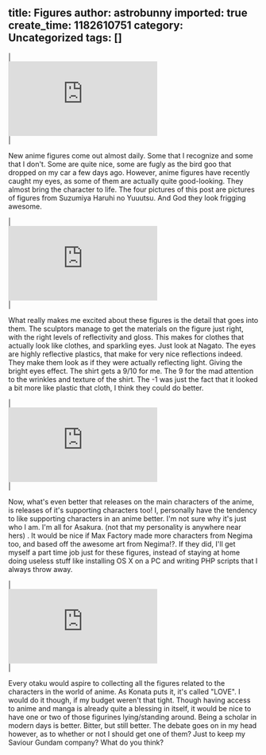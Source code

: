 title: Figures
author: astrobunny
imported: true
create_time: 1182610751
category: Uncategorized
tags: []
---
  
|   
 ![Haruhi](http://gallery.astrobunny.net/main.php?g2_view=core.DownloadItem&g2_itemId=647&g2_serialNumber=1)  
 |
  

  
  
New anime figures come out almost daily. Some that I recognize and some that I don't. Some are quite nice, some are fugly as the bird goo that dropped on my car a few days ago. However, anime figures have recently caught my eyes, as some of them are actually quite good-looking. They almost bring the character to life. The four pictures of this post are pictures of figures from Suzumiya Haruhi no Yuuutsu. And God they look frigging awesome.  
<!--more-->  
  

  
|   
 ![Nagato](http://gallery.astrobunny.net/main.php?g2_view=core.DownloadItem&g2_itemId=649&g2_serialNumber=1)  
 |
  

  
  
What really makes me excited about these figures is the detail that goes into them. The sculptors manage to get the materials on the figure just right, with the right levels of reflectivity and gloss. This makes for clothes that actually look like clothes, and sparkling eyes. Just look at Nagato. The eyes are highly reflective plastics, that make for very nice reflections indeed. They make them look as if they were actually reflecting light. Giving the bright eyes effect. The shirt gets a 9/10 for me. The 9 for the mad attention to the wrinkles and texture of the shirt. The -1 was just the fact that it looked a bit more like plastic that cloth, I think they could do better.  
  

  
|   
 ![Asakura](http://gallery.astrobunny.net/main.php?g2_view=core.DownloadItem&g2_itemId=645&g2_serialNumber=1)  
 |
  

  
  
Now, what's even better that releases on the main characters of the anime, is releases of it's supporting characters too! I, personally have the tendency to like supporting characters in an anime better. I'm not sure why it's just who I am. I'm all for Asakura. (not that my personality is anywhere near hers) . It would be nice if Max Factory made more characters from Negima too, and based off the awesome art from Negima!?. If they did, I'll get myself a part time job just for these figures, instead of staying at home doing useless stuff like installing OS X on a PC and writing PHP scripts that I always throw away.  
  

  
|   
 ![Tsuruya](http://gallery.astrobunny.net/main.php?g2_view=core.DownloadItem&g2_itemId=651&g2_serialNumber=1)  
 |
  

  
  
Every otaku would aspire to collecting all the figures related to the characters in the world of anime. As Konata puts it, it's called "LOVE". I would do it though, if my budget weren't that tight. Though having access to anime and manga is already quite a blessing in itself, it would be nice to have one or two of those figurines lying/standing around. Being a scholar in modern days is better. Bitter, but still better. The debate goes on in my head however, as to whether or not I should get one of them? Just to keep my Saviour Gundam company? What do you think?